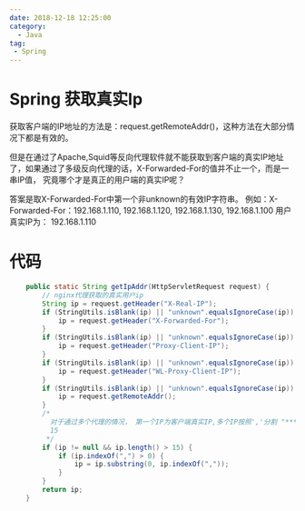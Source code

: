 ```yaml
---
date: 2018-12-18 12:25:00
category:
  - Java
tag:
 - Spring
---
```


# Spring 获取真实Ip

获取客户端的IP地址的方法是：request.getRemoteAddr()，这种方法在大部分情况下都是有效的。

但是在通过了Apache,Squid等反向代理软件就不能获取到客户端的真实IP地址了，如果通过了多级反向代理的话，X-Forwarded-For的值并不止一个，而是一串IP值， 究竟哪个才是真正的用户端的真实IP呢？

答案是取X-Forwarded-For中第一个非unknown的有效IP字符串。
例如：X-Forwarded-For：192.168.1.110, 192.168.1.120,
192.168.1.130, 192.168.1.100 用户真实IP为： 192.168.1.110

# 代码

```java
    public static String getIpAddr(HttpServletRequest request) {
        // nginx代理获取的真实用户ip
        String ip = request.getHeader("X-Real-IP");
        if (StringUtils.isBlank(ip) || "unknown".equalsIgnoreCase(ip)) {
            ip = request.getHeader("X-Forwarded-For");
        }
        if (StringUtils.isBlank(ip) || "unknown".equalsIgnoreCase(ip)) {
            ip = request.getHeader("Proxy-Client-IP");
        }
        if (StringUtils.isBlank(ip) || "unknown".equalsIgnoreCase(ip)) {
            ip = request.getHeader("WL-Proxy-Client-IP");
        }
        if (StringUtils.isBlank(ip) || "unknown".equalsIgnoreCase(ip)) {
            ip = request.getRemoteAddr();
        }
        /*
          对于通过多个代理的情况， 第一个IP为客户端真实IP,多个IP按照','分割 "***.***.***.***".length() =
          15
         */
        if (ip != null && ip.length() > 15) {
            if (ip.indexOf(",") > 0) {
                ip = ip.substring(0, ip.indexOf(","));
            }
        }
        return ip;
    }
```

